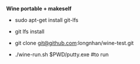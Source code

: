 **Wine portable + makeself**

- sudo apt-get install git-lfs

- git lfs install

- git clone git@github.com:longnhan/wine-test.git

- ./wine-run.sh $PWD/putty.exe #to run
